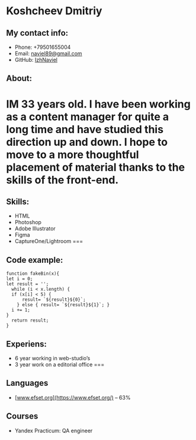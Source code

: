 # Koshcheev Dmitriy

## My contact info:
* Phone: +79501655004
* Email: [naviel89@gmail.com](mailto:naviel89@gmail.com) 
* GitHub: [IzhNaviel](https://github.com/IzhNaviel) 

## About:
IM 33 years old. I have been working as a content manager for quite a long time and have studied this direction up and down. I hope to move to a more thoughtful placement of material thanks to the skills of the front-end.
===
## Skills:
* HTML
* Photoshop
* Adobe Illustrator
* Figma
* CaptureOne/Lightroom
===
## Code example:
```
function fakeBin(x){
let i = 0;
let result = '';
  while (i < x.length) {
  if (x[i] < 5) {
      result= `${result}${0}`;
    } else { result= `${result}${1}`; }
  i += 1;
}
  return result;
}
```
## Experiens: 
* 6 year working in web-studio’s
* 3 year work on a editorial office
===
## Languages
* [www.efset.org](https://www.efset.org/) – 63%  

## Courses
* Yandex Practicum: QA engineer